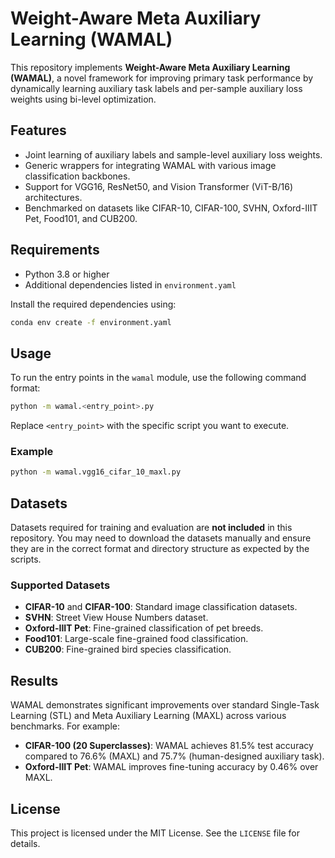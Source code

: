 # Weight-Aware Meta Auxiliary Learning (WAMAL)

This repository implements **Weight-Aware Meta Auxiliary Learning (WAMAL)**, a novel framework for improving primary task performance by dynamically learning auxiliary task labels and per-sample auxiliary loss weights using bi-level optimization.

## Features
- Joint learning of auxiliary labels and sample-level auxiliary loss weights.
- Generic wrappers for integrating WAMAL with various image classification backbones.
- Support for VGG16, ResNet50, and Vision Transformer (ViT-B/16) architectures.
- Benchmarked on datasets like CIFAR-10, CIFAR-100, SVHN, Oxford-IIIT Pet, Food101, and CUB200.

## Requirements
- Python 3.8 or higher
- Additional dependencies listed in `environment.yaml`

Install the required dependencies using:
```bash
conda env create -f environment.yaml
```

## Usage
To run the entry points in the `wamal` module, use the following command format:
```bash
python -m wamal.<entry_point>.py
```

Replace `<entry_point>` with the specific script you want to execute.

### Example
```bash
python -m wamal.vgg16_cifar_10_maxl.py
```

## Datasets
Datasets required for training and evaluation are **not included** in this repository. You may need to download the datasets manually and ensure they are in the correct format and directory structure as expected by the scripts.

### Supported Datasets
- **CIFAR-10** and **CIFAR-100**: Standard image classification datasets.
- **SVHN**: Street View House Numbers dataset.
- **Oxford-IIIT Pet**: Fine-grained classification of pet breeds.
- **Food101**: Large-scale fine-grained food classification.
- **CUB200**: Fine-grained bird species classification.

## Results
WAMAL demonstrates significant improvements over standard Single-Task Learning (STL) and Meta Auxiliary Learning (MAXL) across various benchmarks. For example:
- **CIFAR-100 (20 Superclasses)**: WAMAL achieves 81.5% test accuracy compared to 76.6% (MAXL) and 75.7% (human-designed auxiliary task).
- **Oxford-IIIT Pet**: WAMAL improves fine-tuning accuracy by 0.46% over MAXL.

## License
This project is licensed under the MIT License. See the `LICENSE` file for details.